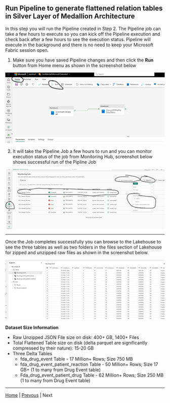 ## Run Pipeline to generate flattened relation tables in Silver Layer of Medallion Architecture

In this step you will run the Pipeline created in Step 2. The Pipeline job can take a few hours to execute so you can kick off the Pipeline execution and check back after a few hours to see the execution status. Pipeline will execute in the background and there is no need to keep your Microsoft Fabric session open.

1. Make sure you have saved Pipeline changes and then click the **Run** button from Home menu as shown in the screenshot below

![Run Pipeline Job](../images/RunPipelineJob.jpg)

2. It will take the Pipeline Job a few hours to run and you can monitor execution status of the job from Monitoring Hub, screenshot below shows successful run of the Pipline Job

![Monitor Pipeline Job](../images/PipelineComplete.jpg)

***

Once the Job completes successfully you can browse to the Lakehouse to see the three tables as well as two folders in the files section of Lakehouse for zipped and unzipped raw files as shown in the screenshot below.

![Lakehouse with Tables and Raw files](../images/Lakehouse-PipelineJobComplete.jpg)

**Dataset Size Information**

* Raw Unzipped JSON File size on disk: 400+ GB, 1400+ Files
* Total Flattened Table size on disk (delta parquet are significantly compressed by their nature): 15-20 GB
* Three Delta Tables 
    * fda_drug_event Table - 17 Million+ Rows; Size 750 MB
    * fda_drug_event_patient_reaction Table - 50 Million+ Rows; Size 17 GB+ (1 to many from Drug Event table) 
    * Fda_drug_event_patient_drug Table - 62 Million+ Rows; Size 250 MB (1 to many from Drug Event table)

***

[Home](../Readme.md) | [Prevous](./02-CreatePipeline.md) | Next





